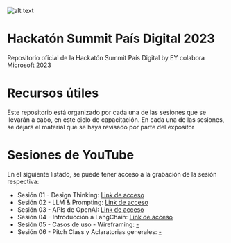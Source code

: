 ![alt text](https://summit.paisdigital.org/wp-content/uploads/2023/08/hackaton-bnr.jpg)
# Hackatón Summit País Digital 2023
Repositorio oficial de la Hackatón Summit País Digital by EY colabora Microsoft 2023

# Recursos útiles
Este repositorio está organizado por cada una de las sesiones que se llevarán a cabo, en este ciclo de capacitación. En cada una de las sesiones, se dejará el material que se haya revisado por parte del expositor

# Sesiones de YouTube

En el siguiente listado, se puede tener acceso a la grabación de la sesión respectiva:

* Sesión 01 - Design Thinking: [Link de acceso](https://www.youtube.com/watch?v=hvRerfmn7ow)
* Sesión 02 - LLM & Prompting: [Link de acceso](https://www.youtube.com/watch?v=tiLAPrM0snk)
* Sesión 03 - APIs de OpenAI: [Link de acceso](https://www.youtube.com/watch?v=iM5fvmQkV1Q)
* Sesión 04 - Introducción a LangChain: [Link de acceso](https://youtu.be/t7ZhJgGKk-o)
* Sesión 05 - Casos de uso - Wireframing: [-]()
* Sesión 06 - Pitch Class y Aclaratorias generales: [-]()
